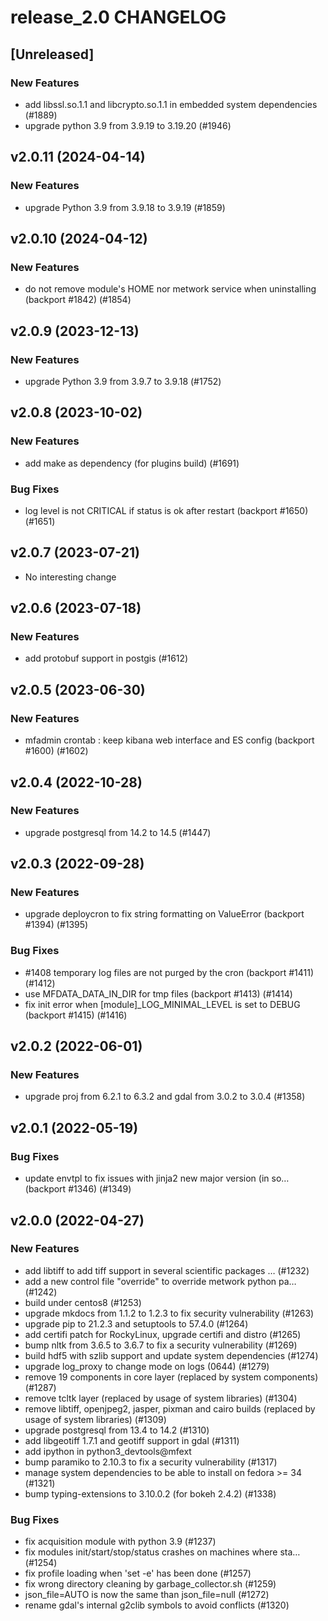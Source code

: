 # release_2.0 CHANGELOG

## [Unreleased]

### New Features

- add libssl.so.1.1 and libcrypto.so.1.1 in embedded system dependencies (#1889)
- upgrade python 3.9 from 3.9.19 to 3.19.20 (#1946)

## v2.0.11 (2024-04-14)

### New Features

- upgrade Python 3.9 from 3.9.18 to 3.9.19 (#1859)

## v2.0.10 (2024-04-12)

### New Features

- do not remove module's HOME nor metwork service when uninstalling (backport #1842) (#1854)

## v2.0.9 (2023-12-13)

### New Features

- upgrade Python 3.9 from 3.9.7 to 3.9.18 (#1752)

## v2.0.8 (2023-10-02)

### New Features

- add make as dependency (for plugins build) (#1691)

### Bug Fixes

- log level is not CRITICAL if status is ok after restart (backport #1650) (#1651)

## v2.0.7 (2023-07-21)

- No interesting change

## v2.0.6 (2023-07-18)

### New Features

- add protobuf support in postgis (#1612)

## v2.0.5 (2023-06-30)

### New Features

- mfadmin crontab : keep kibana web interface and ES config (backport #1600) (#1602)

## v2.0.4 (2022-10-28)

### New Features

- upgrade postgresql from 14.2 to 14.5 (#1447)

## v2.0.3 (2022-09-28)

### New Features

- upgrade deploycron to fix string formatting on ValueError (backport #1394) (#1395)

### Bug Fixes

- #1408 temporary log files are not purged by the cron (backport #1411) (#1412)
- use MFDATA_DATA_IN_DIR for tmp files (backport #1413) (#1414)
- fix init error when [module]_LOG_MINIMAL_LEVEL is set to DEBUG (backport #1415) (#1416)

## v2.0.2 (2022-06-01)

### New Features

- upgrade proj from 6.2.1 to 6.3.2 and gdal from 3.0.2 to 3.0.4 (#1358)

## v2.0.1 (2022-05-19)

### Bug Fixes

- update envtpl to fix issues with jinja2 new major version (in so… (backport #1346) (#1349)

## v2.0.0 (2022-04-27)

### New Features

- add libtiff to add tiff support in several scientific packages … (#1232)
- add a new control file "override" to override metwork python pa… (#1242)
- build under centos8 (#1253)
- upgrade mkdocs from 1.1.2 to 1.2.3 to fix security vulnerability (#1263)
- upgrade pip to 21.2.3 and setuptools to 57.4.0 (#1264)
- add certifi patch for RockyLinux, upgrade certifi and distro (#1265)
- bump nltk from 3.6.5 to 3.6.7 to fix a security vulnerability (#1269)
- build hdf5 with szlib support and update system dependencies (#1274)
- upgrade log_proxy to change mode on logs (0644) (#1279)
- remove 19 components in core layer (replaced by system components) (#1287)
- remove tcltk layer (replaced by usage of system libraries) (#1304)
- remove libtiff, openjpeg2, jasper, pixman and cairo builds (replaced by usage of system libraries) (#1309)
- upgrade postgresql from 13.4 to 14.2 (#1310)
- add libgeotiff 1.7.1 and geotiff support in gdal (#1311)
- add ipython in python3_devtools@mfext
- bump paramiko to 2.10.3 to fix a security vulnerability (#1317)
- manage system dependencies to be able to install on fedora >= 34 (#1321)
- bump typing-extensions to 3.10.0.2 (for bokeh 2.4.2) (#1338)

### Bug Fixes

- fix acquisition module with python 3.9 (#1237)
- fix modules init/start/stop/status crashes on machines where sta… (#1254)
- fix profile loading when 'set -e' has been done (#1257)
- fix wrong directory cleaning by garbage_collector.sh (#1259)
- json_file=AUTO is now the same than json_file=null (#1272)
- rename gdal's internal g2clib symbols to avoid conflicts (#1320)


